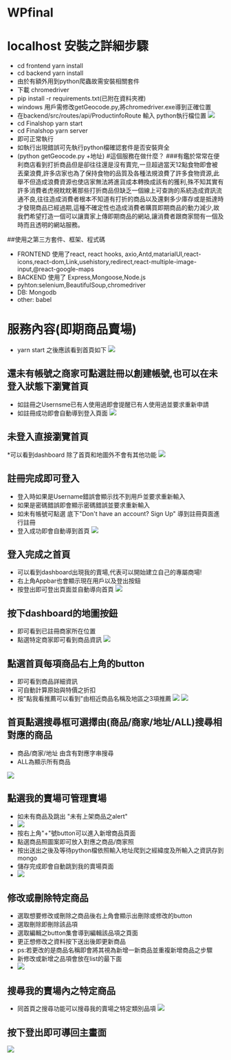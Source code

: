 # WPfinal
#  localhost 安裝之詳細步驟
* cd frontend yarn install
* cd backend yarn install
* 由於有額外用到python爬蟲故需安裝相關套件
* 下載 chromedriver
* pip install -r requirements.txt(已附在資料夾裡)
* windows 用戶需修改getGeocode.py,將chromedriver.exe導到正確位置
* 在backend/src/routes/api/ProductinfoRoute 輸入 python執行檔位置
![]('./img/im0.png')
* cd Finalshop yarn start
* cd Finalshop yarn server
* 即可正常執行
* 如執行出現錯誤可先執行python檔確認套件是否安裝齊全
* (python getGeocode.py +地址)
#這個服務在做什麼？
###有鑑於常常在便利商店看到打折商品但是卻往往還是沒有賣完,一旦超過當天12點食物即會被丟棄浪費,許多店家也為了保持食物的品質及各種法規浪費了許多食物資源,此舉不但造成浪費資源也使店家無法將進貨成本轉換成該有的獲利,殊不知其實有許多消費者虎視眈眈著那些打折商品但缺乏一個線上可查詢的系統造成資訊流通不良,往往造成消費者根本不知道有打折的商品以及還剩多少庫存或是抵達時才發現商品已經過期,這種不確定性也造成消費者購買即期商品的動力減少,故我們希望打造一個可以讓賣家上傳即期商品的網站,讓消費者跟商家間有一個及時而且透明的網站服務。

##使用之第三方套件、框架、程式碼
* FRONTEND 使用了react, react hooks, axio,Antd,matarialUI,react-icons,react-dom,Link,usehistory,redirect,react-multiple-image-input,@react-google-maps
* BACKEND 使用了  Express,Mongoose,Node.js 
* pyhton:selenium,BeautifulSoup,chromedriver
* DB: Mongodb
* other: babel
#  服務內容(即期商品賣場)
* yarn start 之後應該看到首頁如下
![]('./img/im1.png')
## 還未有帳號之商家可點選註冊以創建帳號,也可以在未登入狀態下瀏覽首頁
* 如註冊之Usernsme已有人使用過即會提醒已有人使用過並要求重新申請
* 如註冊成功即會自動導到登入頁面
![]('./img/im2.png')
## 未登入直接瀏覽首頁
*可以看到dashboard 除了首頁和地圖外不會有其他功能
![]('./img/im5.png')
## 註冊完成即可登入
* 登入時如果是Username錯誤會顯示找不到用戶並要求重新輸入
* 如果是密碼錯誤即會顯示密碼錯誤並要求重新輸入
* 如未有帳號可點選 底下"Don't have an account? Sign Up" 導到註冊頁面進行註冊
* 登入成功即會自動導到首頁
![]('./img/im3.png')
## 登入完成之首頁
* 可以看到dashboard出現我的賣場,代表可以開始建立自己的專屬商場!
* 右上角Appbar也會顯示現在用戶以及登出按鈕
* 按登出即可登出頁面並自動導向首頁
![]('./img/im4.png')

## 按下dashboard的地圖按鈕
* 即可看到已註冊商家所在位置
* 點選特定商家即可看到商品資訊
![]('./img/im6.png')

## 點選首頁每項商品右上角的button
* 即可看到商品詳細資訊
* 可自動計算原始與特價之折扣
* 按"點我看推薦可以看到"由相近商品名稱及地區之3項推薦
![]('./img/im7.png')
![]('./img/im8.png')
## 首頁點選搜尋框可選擇由(商品/商家/地址/ALL)搜尋相對應的商品
* 商品/商家/地址 由含有對應字串搜尋
* ALL為顯示所有商品

![]('./img/im9.png')
## 點選我的賣場可管理賣場
* 如未有商品及跳出 "未有上架商品之alert"
* ![]('./img/im10.png')
* 按右上角"+"號button可以進入新增商品頁面
* 點選商品照圖案即可放入對應之商品/商家照
* 按出送出之後及等待python檔依照輸入地址爬到之經緯度及所輸入之資訊存到mongo
* 儲存完成即會自動跳到我的賣場頁面
*  ![]('./img/im11.png')
## 修改或刪除特定商品
* 選取想要修改或刪除之商品後右上角會顯示出刪除或修改的button
* 選取刪除即刪除該品項
* 選取編輯之button集會導到編輯該品項之頁面
* 更正想修改之資料按下送出後即更新商品
* ps:若更改的是商品名稱即會將其視為新增一新商品並重複新增商品之步驟
* 新修改或新增之品項會放在list的最下面
* ![]('./img/im12.png')
## 搜尋我的賣場內之特定商品
* 同首頁之搜尋功能可以搜尋我的賣場之特定類別品項
![]('./img/im13.png')
## 按下登出即可導回主畫面
![]('./img/im14.png')
